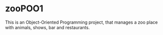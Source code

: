 # zooPOO1
This is an Object-Oriented Programming project, that manages a zoo place with animals, shows, bar and restaurants.
